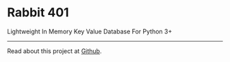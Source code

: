 # Rabbit 401

Lightweight In Memory Key Value Database For Python 3+

---

Read about this project at [Github](https://github.com/amyyazdan/rabbit-401/).
